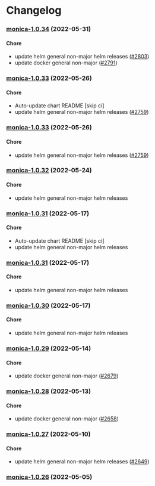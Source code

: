 # Changelog<br>


<a name="monica-1.0.34"></a>
### [monica-1.0.34](https://github.com/truecharts/apps/compare/monica-1.0.33...monica-1.0.34) (2022-05-31)

#### Chore

* update helm general non-major helm releases ([#2803](https://github.com/truecharts/apps/issues/2803))
* update docker general non-major ([#2791](https://github.com/truecharts/apps/issues/2791))



<a name="monica-1.0.33"></a>
### [monica-1.0.33](https://github.com/truecharts/apps/compare/monica-1.0.32...monica-1.0.33) (2022-05-26)

#### Chore

* Auto-update chart README [skip ci]
* update helm general non-major helm releases ([#2759](https://github.com/truecharts/apps/issues/2759))



<a name="monica-1.0.33"></a>
### [monica-1.0.33](https://github.com/truecharts/apps/compare/monica-1.0.32...monica-1.0.33) (2022-05-26)

#### Chore

* update helm general non-major helm releases ([#2759](https://github.com/truecharts/apps/issues/2759))



<a name="monica-1.0.32"></a>
### [monica-1.0.32](https://github.com/truecharts/apps/compare/monica-1.0.31...monica-1.0.32) (2022-05-24)

#### Chore

* update helm general non-major helm releases



<a name="monica-1.0.31"></a>
### [monica-1.0.31](https://github.com/truecharts/apps/compare/monica-1.0.30...monica-1.0.31) (2022-05-17)

#### Chore

* Auto-update chart README [skip ci]
* update helm general non-major helm releases



<a name="monica-1.0.31"></a>
### [monica-1.0.31](https://github.com/truecharts/apps/compare/monica-1.0.30...monica-1.0.31) (2022-05-17)

#### Chore

* update helm general non-major helm releases



<a name="monica-1.0.30"></a>
### [monica-1.0.30](https://github.com/truecharts/apps/compare/monica-1.0.29...monica-1.0.30) (2022-05-17)

#### Chore

* update helm general non-major helm releases



<a name="monica-1.0.29"></a>
### [monica-1.0.29](https://github.com/truecharts/apps/compare/monica-1.0.28...monica-1.0.29) (2022-05-14)

#### Chore

* update docker general non-major ([#2679](https://github.com/truecharts/apps/issues/2679))



<a name="monica-1.0.28"></a>
### [monica-1.0.28](https://github.com/truecharts/apps/compare/monica-1.0.27...monica-1.0.28) (2022-05-13)

#### Chore

* update docker general non-major ([#2658](https://github.com/truecharts/apps/issues/2658))



<a name="monica-1.0.27"></a>
### [monica-1.0.27](https://github.com/truecharts/apps/compare/monica-1.0.26...monica-1.0.27) (2022-05-10)

#### Chore

* update helm general non-major helm releases ([#2649](https://github.com/truecharts/apps/issues/2649))



<a name="monica-1.0.26"></a>
### [monica-1.0.26](https://github.com/truecharts/apps/compare/monica-1.0.25...monica-1.0.26) (2022-05-05)

